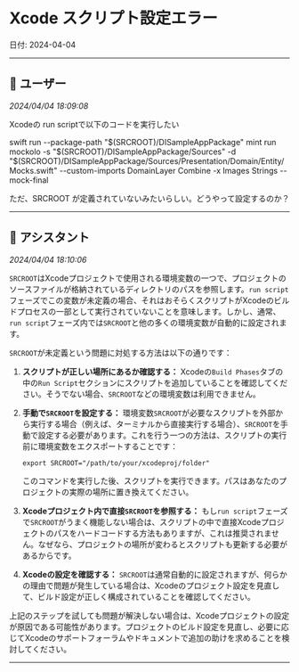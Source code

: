 # Xcode スクリプト設定エラー

日付: 2024-04-04

---

## 👤 ユーザー
*2024/04/04 18:09:08*

Xcodeの run scriptで以下のコードを実行したい

swift run --package-path "$(SRCROOT)/DISampleAppPackage" mint run mockolo -s "$(SRCROOT)/DISampleAppPackage/Sources" -d "$(SRCROOT)/DISampleAppPackage/Sources/Presentation/Domain/Entity/Mocks.swift" --custom-imports DomainLayer Combine -x Images Strings --mock-final

ただ、SRCROOT が定義されていないみたいらしい。どうやって設定するのか？

---

## 🤖 アシスタント
*2024/04/04 18:10:06*

`SRCROOT`はXcodeプロジェクトで使用される環境変数の一つで、プロジェクトのソースファイルが格納されているディレクトリのパスを参照します。`run script`フェーズでこの変数が未定義の場合、それはおそらくスクリプトがXcodeのビルドプロセスの一部として実行されていないことを意味します。しかし、通常、`run script`フェーズ内では`SRCROOT`と他の多くの環境変数が自動的に設定されます。

`SRCROOT`が未定義という問題に対処する方法は以下の通りです：

1. **スクリプトが正しい場所にあるか確認する：** Xcodeの`Build Phases`タブの中の`Run Script`セクションにスクリプトを追加していることを確認してください。そうでない場合、`SRCROOT`などの環境変数は利用できません。

2. **手動で`SRCROOT`を設定する：** 環境変数`SRCROOT`が必要なスクリプトを外部から実行する場合（例えば、ターミナルから直接実行する場合）、`SRCROOT`を手動で設定する必要があります。これを行う一つの方法は、スクリプトの実行前に環境変数をエクスポートすることです：

   ```shell
   export SRCROOT="/path/to/your/xcodeproj/folder"
   ```

   このコマンドを実行した後、スクリプトを実行できます。パスはあなたのプロジェクトの実際の場所に置き換えてください。

3. **Xcodeプロジェクト内で直接`SRCROOT`を参照する：** もし`run script`フェーズで`SRCROOT`がうまく機能しない場合は、スクリプトの中で直接Xcodeプロジェクトのパスをハードコードする方法もありますが、これは推奨されません。なぜなら、プロジェクトの場所が変わるとスクリプトも更新する必要があるからです。

4. **Xcodeの設定を確認する：** `SRCROOT`は通常自動的に設定されますが、何らかの理由で問題が発生している場合は、Xcodeのプロジェクト設定を見直して、ビルド設定が正しく構成されていることを確認してください。

上記のステップを試しても問題が解決しない場合は、Xcodeプロジェクトの設定が原因である可能性があります。プロジェクトのビルド設定を見直し、必要に応じてXcodeのサポートフォーラムやドキュメントで追加の助けを求めることを検討してください。

---
